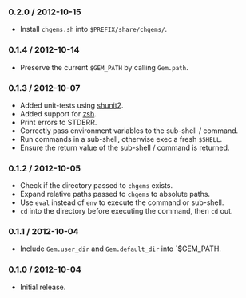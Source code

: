 ### 0.2.0 / 2012-10-15

* Install `chgems.sh` into `$PREFIX/share/chgems/`.

### 0.1.4 / 2012-10-14

* Preserve the current `$GEM_PATH` by calling `Gem.path`.

### 0.1.3 / 2012-10-07

* Added unit-tests using [shunit2](https://code.google.com/p/shunit2/).
* Added support for [zsh].
* Print errors to STDERR.
* Correctly pass environment variables to the sub-shell / command.
* Run commands in a sub-shell, otherwise exec a fresh `$SHELL`.
* Ensure the return value of the sub-shell / command is returned.

### 0.1.2 / 2012-10-05

* Check if the directory passed to `chgems` exists.
* Expand relative paths passed to `chgems` to absolute paths.
* Use `eval` instead of `env` to execute the command or sub-shell.
* `cd` into the directory before executing the command, then `cd` out.

### 0.1.1 / 2012-10-04

* Include `Gem.user_dir` and `Gem.default_dir` into `$GEM_PATH.

### 0.1.0 / 2012-10-04

* Initial release.

[zsh]: http://www.zsh.org/
